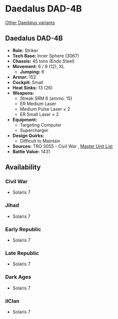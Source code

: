 # Daedalus DAD-4B 

[Other Daedalus variants](../daedalus.md) 

## Daedalus DAD-4B 

- **Role:** Striker 
- **Tech Base:** Inner Sphere (3067) 
- **Chassis:** 45 tons (Endo Steel) 
- **Movement:** 6 / 9 (12), XL 
  - **Jumping:** 6 
- **Armor:** 152 
- **Cockpit:** Small 
- **Heat Sinks:** 13 (26) 
- **Weapons:** 
  - Streak SRM 6 (ammo: 15) 
  - ER Medium Laser 
  - Medium Pulse Laser × 2 
  - ER Small Laser × 2 
- **Equipment:** 
  - Targeting Computer 
  - Supercharger 
- **Design Quirks:** 
  - Difficult to Maintain 
- **Sources:** TRO 3055 - Civil War , [Master Unit List](http://masterunitlist.info/Unit/Details/792) 
- **Battle Value:** 1431 

## Availability 

### Civil War 

- Solaris 7 

### Jihad 

- Solaris 7 

### Early Republic 

- Solaris 7 

### Late Republic 

- Solaris 7 

### Dark Ages 

- Solaris 7 

### ilClan 

- Solaris 7 

